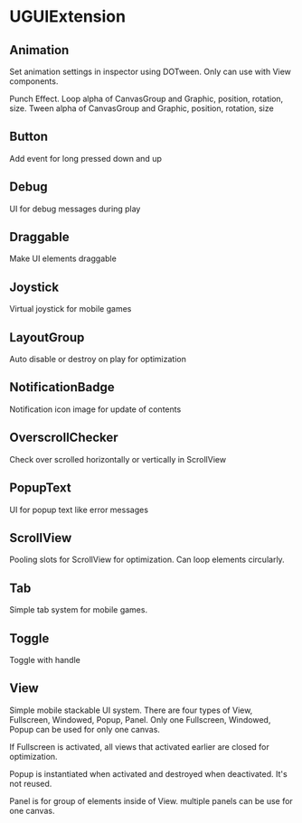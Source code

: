 # UGUIExtension

## Animation
Set animation settings in inspector using DOTween. Only can use with View components.

Punch Effect. Loop alpha of CanvasGroup and Graphic, position, rotation, size. Tween alpha of CanvasGroup and Graphic, position, rotation, size

## Button
Add event for long pressed down and up

## Debug
UI for debug messages during play

## Draggable
Make UI elements draggable

## Joystick
Virtual joystick for mobile games

## LayoutGroup
Auto disable or destroy on play for optimization

## NotificationBadge
Notification icon image for update of contents

## OverscrollChecker
Check over scrolled horizontally or vertically in ScrollView

## PopupText
UI for popup text like error messages

## ScrollView
Pooling slots for ScrollView for optimization. Can loop elements circularly.

## Tab
Simple tab system for mobile games.

## Toggle
Toggle with handle

## View
Simple mobile stackable UI system.
There are four types of View, Fullscreen, Windowed, Popup, Panel. Only one Fullscreen, Windowed, Popup can be used for only one canvas.

If Fullscreen is activated, all views that activated earlier are closed for optimization.

Popup is instantiated when activated and destroyed when deactivated. It's not reused.

Panel is for group of elements inside of View. multiple panels can be use for one canvas.
